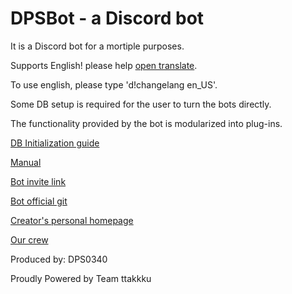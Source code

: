 # DPSBot - a Discord bot

It is a Discord bot for a mortiple purposes.

Supports English! please help [open translate](https://www.transifex.com/ttakkku/dpsbot/dashboard/).

To use english, please type 'd!changelang en_US'.

Some DB setup is required for the user to turn the bots directly.

The functionality provided by the bot is modularized into plug-ins.

[DB Initialization guide](db-init.md)

[Manual](manual.md)

[Bot invite link](https://discordbots.org/bot/523785272693882880)

[Bot official git](https://github.com/DPS0340/DPSBot)

[Creator's personal homepage](https://dps0340.xyz)

[Our crew](http://ttakkku.tk/)

Produced by: DPS0340

Proudly Powered by Team ttakkku
